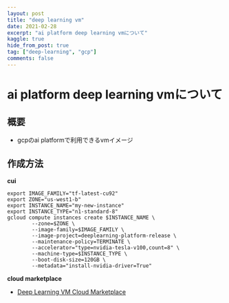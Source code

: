 ```yaml
---
layout: post
title: "deep learning vm"
date: 2021-02-28
excerpt: "ai platform deep learning vmについて"
kaggle: true
hide_from_post: true
tag: ["deep-learning", "gcp"]
comments: false
---
```


# ai platform deep learning vmについて

## 概要
 - gcpのai platformで利用できるvmイメージ

## 作成方法 

**cui**
```console
export IMAGE_FAMILY="tf-latest-cu92"
export ZONE="us-west1-b"
export INSTANCE_NAME="my-new-instance"
export INSTANCE_TYPE="n1-standard-8"
gcloud compute instances create $INSTANCE_NAME \
        --zone=$ZONE \
        --image-family=$IMAGE_FAMILY \
        --image-project=deeplearning-platform-release \
        --maintenance-policy=TERMINATE \
        --accelerator="type=nvidia-tesla-v100,count=8" \
        --machine-type=$INSTANCE_TYPE \
        --boot-disk-size=120GB \
        --metadata="install-nvidia-driver=True"
```

**cloud marketplace**
 - [Deep Learning VM Cloud Marketplace](https://console.cloud.google.com/marketplace/product/click-to-deploy-images/deeplearning?_ga=2.181608551.1967779532.1616220113-1541639094.1605359690&project=starry-lattice-256603&folder=&organizationId=)

